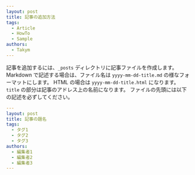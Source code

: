 ```yaml
---
layout: post
title: 記事の追加方法
tags:
  - Article
  - HowTo
  - Sample
authors:
  - Takym
---
```

記事を追加するには、`_posts` ディレクトリに記事ファイルを作成します。
Markdown で記述する場合は、ファイル名は `yyyy-mm-dd-title.md` の様なフォーマットにします。
HTML の場合は `yyyy-mm-dd-title.html` になります。
`title` の部分は記事のアドレス上の名前になります。
ファイルの先頭には以下の記述を必ずしてください。
```yml
---
layout: post
title: 記事の題名
tags:
  - タグ1
  - タグ2
  - タグ3
authors:
  - 編集者1
  - 編集者2
  - 編集者3
---
```
